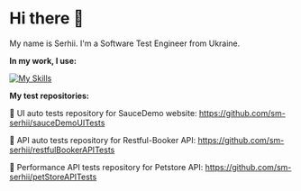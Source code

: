 # Hi there 👋

My name is Serhii. I'm a Software Test Engineer from Ukraine.

**In my work, I use:**

[![My Skills](https://skillicons.dev/icons?i=python,selenium,git,github,docker,jenkins,vscode,postman,powershell,linux&theme=light)](https://skillicons.dev)

**My test repositories:**

🐍 UI auto tests repository for SauceDemo website: https://github.com/sm-serhii/sauceDemoUITests

🐍 API auto tests repository for Restful-Booker API: https://github.com/sm-serhii/restfulBookerAPITests

🐍 Performance API tests repository for Petstore API: https://github.com/sm-serhii/petStoreAPITests
